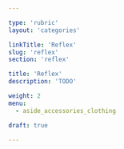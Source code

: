 ```yaml
---

type: 'rubric'
layout: 'categories'

linkTitle: 'Reflex'
slug: 'reflex'
section: 'reflex'

title: 'Reflex'
description: 'TODO'

weight: 2
menu:
  - aside_accessories_clothing

draft: true

---
```

